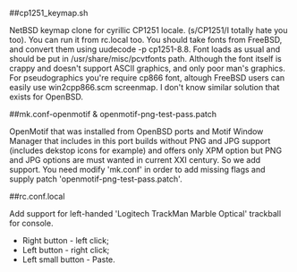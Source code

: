 ##cp1251_keymap.sh

NetBSD keymap clone for cyrillic CP1251 locale. (s/CP1251/I totally hate you too). You can run it from rc.local too. You should take fonts from FreeBSD, and convert them using uudecode -p cp1251-8.8. Font loads as usual and should be put in /usr/share/misc/pcvtfonts path. Although the font itself is crappy and doesn't support ASCII graphics, and only poor man's graphics. For pseudographics you're require cp866 font, altough FreeBSD users can easily use win2cpp866.scm screenmap. I don't know similar solution that exists for OpenBSD.
 
##mk.conf-openmotif & openmotif-png-test-pass.patch

OpenMotif that was installed from OpenBSD ports and Motif Window Manager that includes in this port builds without PNG and JPG support (includes dekstop icons for example) and offers only XPM option but PNG and JPG options are must wanted in current XXI century. So we add support. You need modify 'mk.conf' in order to add missing flags and supply patch 'openmotif-png-test-pass.patch'.

##rc.conf.local

Add support for left-handed 'Logitech TrackMan Marble Optical' trackball for console.

- Right button - left click;
- Left button - right click;
- Left small button - Paste.
